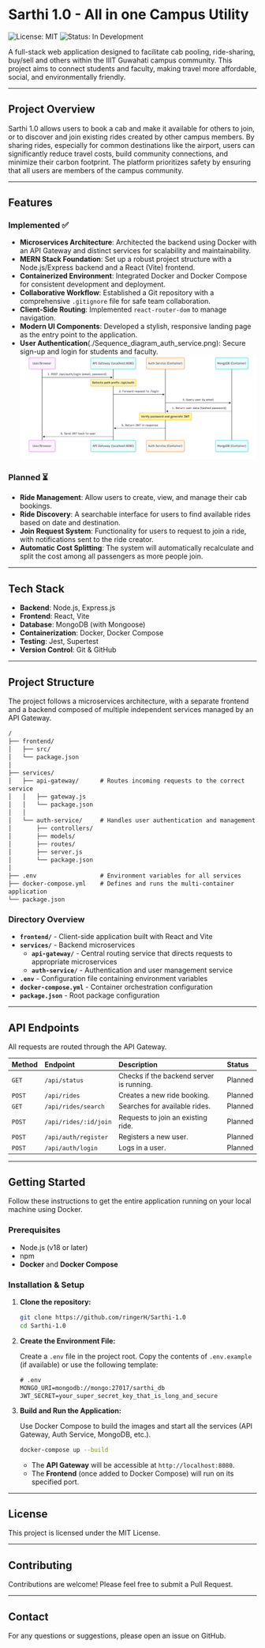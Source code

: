 # Sarthi 1.0 - All in one Campus Utility

![License: MIT](https://img.shields.io/badge/License-MIT-blue.svg)
![Status: In Development](https://img.shields.io/badge/status-in%20development-orange.svg)

A full-stack web application designed to facilitate cab pooling, ride-sharing, buy/sell and others within the IIIT Guwahati campus community. This project aims to connect students and faculty, making travel more affordable, social, and environmentally friendly.

---

## Project Overview

Sarthi 1.0 allows users to book a cab and make it available for others to join, or to discover and join existing rides created by other campus members. By sharing rides, especially for common destinations like the airport, users can significantly reduce travel costs, build community connections, and minimize their carbon footprint. The platform prioritizes safety by ensuring that all users are members of the campus community.

---

## Features

### Implemented ✅
- **Microservices Architecture**: Architected the backend using Docker with an API Gateway and distinct services for scalability and maintainability.
- **MERN Stack Foundation**: Set up a robust project structure with a Node.js/Express backend and a React (Vite) frontend.
- **Containerized Environment**: Integrated Docker and Docker Compose for consistent development and deployment.
- **Collaborative Workflow**: Established a Git repository with a comprehensive `.gitignore` file for safe team collaboration.
- **Client-Side Routing**: Implemented `react-router-dom` to manage navigation.
- **Modern UI Components**: Developed a stylish, responsive landing page as the entry point to the application.
- **User Authentication**(./Sequence_diagram_auth_service.png): Secure sign-up and login for students and faculty.
  ![Sequence Diagram](./Sequence_diagram_auth_service.png)
### Planned ⏳
- **Ride Management**: Allow users to create, view, and manage their cab bookings.
- **Ride Discovery**: A searchable interface for users to find available rides based on date and destination.
- **Join Request System**: Functionality for users to request to join a ride, with notifications sent to the ride creator.
- **Automatic Cost Splitting**: The system will automatically recalculate and split the cost among all passengers as more people join.

---

## Tech Stack

- **Backend**: Node.js, Express.js
- **Frontend**: React, Vite
- **Database**: MongoDB (with Mongoose)
- **Containerization**: Docker, Docker Compose
- **Testing**: Jest, Supertest
- **Version Control**: Git & GitHub

---

## Project Structure

The project follows a microservices architecture, with a separate frontend and a backend composed of multiple independent services managed by an API Gateway.

```
/
├── frontend/
│   ├── src/
│   └── package.json
│
├── services/
│   ├── api-gateway/      # Routes incoming requests to the correct service
│   │   ├── gateway.js
│   │   └── package.json
│   │
│   └── auth-service/     # Handles user authentication and management
│       ├── controllers/
│       ├── models/
│       ├── routes/
│       ├── server.js
│       └── package.json
│
├── .env                  # Environment variables for all services
├── docker-compose.yml    # Defines and runs the multi-container application
└── package.json
```

### Directory Overview

- **`frontend/`** - Client-side application built with React and Vite
- **`services/`** - Backend microservices
  - **`api-gateway/`** - Central routing service that directs requests to appropriate microservices
  - **`auth-service/`** - Authentication and user management service
- **`.env`** - Configuration file containing environment variables
- **`docker-compose.yml`** - Container orchestration configuration
- **`package.json`** - Root package configuration

---

## API Endpoints

All requests are routed through the API Gateway.

| Method | Endpoint | Description | Status |
|:-------|:---------|:------------|:-------|
| `GET` | `/api/status` | Checks if the backend server is running. | Planned |
| `POST` | `/api/rides` | Creates a new ride booking. | Planned |
| `GET` | `/api/rides/search` | Searches for available rides. | Planned |
| `POST` | `/api/rides/:id/join` | Requests to join an existing ride. | Planned |
| `POST` | `/api/auth/register` | Registers a new user. | Planned |
| `POST` | `/api/auth/login` | Logs in a user. | Planned |

---

## Getting Started

Follow these instructions to get the entire application running on your local machine using Docker.

### Prerequisites

- Node.js (v18 or later)
- npm
- **Docker** and **Docker Compose**

### Installation & Setup

1.  **Clone the repository:**
    ```bash
    git clone https://github.com/ringerH/Sarthi-1.0
    cd Sarthi-1.0
    ```

2.  **Create the Environment File:**
    
    Create a `.env` file in the project root. Copy the contents of `.env.example` (if available) or use the following template:
    
    ```env
    # .env
    MONGO_URI=mongodb://mongo:27017/sarthi_db
    JWT_SECRET=your_super_secret_key_that_is_long_and_secure
    ```

3.  **Build and Run the Application:**
    
    Use Docker Compose to build the images and start all the services (API Gateway, Auth Service, MongoDB, etc.).
    
    ```bash
    docker-compose up --build
    ```
    
    - The **API Gateway** will be accessible at `http://localhost:8080`.
    - The **Frontend** (once added to Docker Compose) will run on its specified port.

---

## License

This project is licensed under the MIT License.

---

## Contributing

Contributions are welcome! Please feel free to submit a Pull Request.

---

## Contact

For any questions or suggestions, please open an issue on GitHub.

